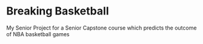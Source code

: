 # Breaking Basketball
My Senior Project for a Senior Capstone course which predicts the outcome of NBA basketball games
